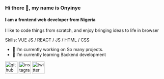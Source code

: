 ### Hi there 👋, my name is Onyinye
#### I am a frontend web developer from Nigeria

 I like to code things from scratch, and enjoy bringing ideas to life in browser

Skills: VUE JS / REACT / JS / HTML / CSS

- 🔭 I’m currently working on So many projects. 
- 🌱 I’m currently learning Backend development 


[<img src='https://cdn.jsdelivr.net/npm/simple-icons@3.0.1/icons/github.svg' alt='github' height='40'>](https://github.com/Onyinye-Patrick)  [<img src='https://cdn.jsdelivr.net/npm/simple-icons@3.0.1/icons/instagram.svg' alt='instagram' height='40'>](https://www.instagram.com/onyinye_patrick/)  [<img src='https://cdn.jsdelivr.net/npm/simple-icons@3.0.1/icons/twitter.svg' alt='twitter' height='40'>](https://twitter.com/OnyinyePqtrick)  






